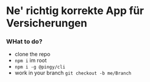 # Ne' richtig korrekte App für Versicherungen

### WHat to do?

- clone the repo
- `npm i` im root
- `npm i -g @pingy/cli`
- work in your branch `git checkout -b me/Branch`

